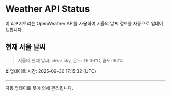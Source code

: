 
# Weather API Status

이 리포지토리는 OpenWeather API를 사용하여 서울의 날씨 정보를 자동으로 업데이트합니다.

## 현재 서울 날씨
> 서울의 현재 날씨: clear sky, 온도: 19.36°C, 습도: 92%

⏳ 업데이트 시간: 2025-09-30 17:15:32 (UTC)

---
자동 업데이트 봇에 의해 관리됩니다.
